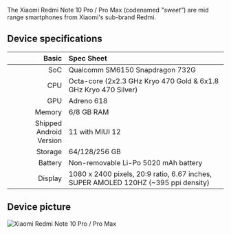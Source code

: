 The Xiaomi Redmi Note 10 Pro / Pro Max (codenamed _"sweet"_) are mid range smartphones from Xiaomi's sub-brand Redmi.

## Device specifications

Basic   | Spec Sheet
-------:|:-------------------------
SoC     | Qualcomm SM6150 Snapdragon 732G
CPU     | Octa-core (2x2.3 GHz Kryo 470 Gold & 6x1.8 GHz Kryo 470 Silver)
GPU     | Adreno 618
Memory  | 6/8 GB RAM
Shipped Android Version | 11 with MIUI 12
Storage | 64/128/256 GB
Battery | Non-removable Li-Po 5020 mAh battery
Display | 1080 x 2400 pixels, 20:9 ratio, 6.67 inches, SUPER AMOLED 120HZ (~395 ppi density)

## Device picture

![Xiaomi Redmi Note 10 Pro / Pro Max](https://camo.githubusercontent.com/f2cf030a9b3f5ef6a757252403b4e9a5bce2c22ed1cea6145deb637df92f28ec/68747470733a2f2f6930312e6170706d6966696c652e636f6d2f77656266696c652f676c6f62616c696d672f70726f64756374732f70632f7265646d692d6e6f74652d31302d70726f2f73706563732d6865616465722e706e67 "Xiaomi Redmi Note 10 Pro / Pro Max")
